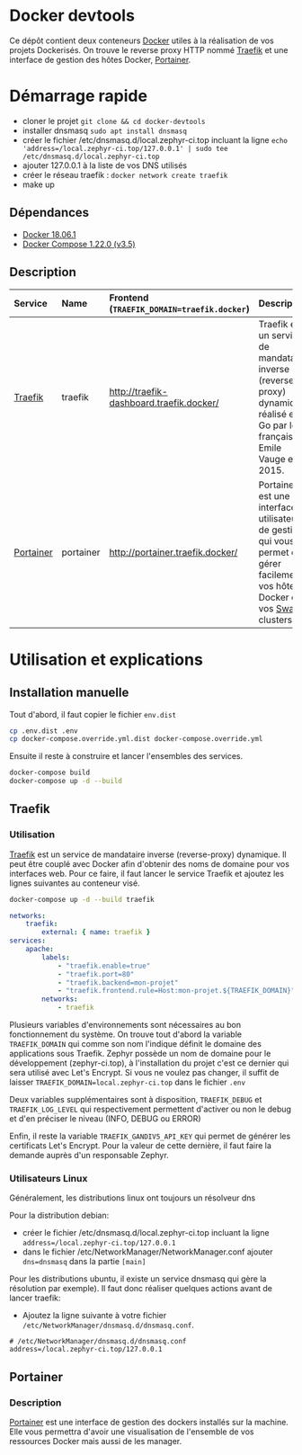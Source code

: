 # Docker devtools

Ce dépôt contient deux conteneurs [Docker](https://www.docker.com/) utiles à la réalisation de vos projets Dockerisés.
On trouve le reverse proxy HTTP nommé [Traefik](https://docs.traefik.io/) et une interface de gestion des hôtes Docker, [Portainer](https://portainer.io/).

# Démarrage rapide

- cloner le projet `git clone && cd docker-devtools`
- installer dnsmasq `sudo apt install dnsmasq`
- créer le fichier /etc/dnsmasq.d/local.zephyr-ci.top incluant la ligne `echo 'address=/local.zephyr-ci.top/127.0.0.1' | sudo tee /etc/dnsmasq.d/local.zephyr-ci.top`
- ajouter 127.0.0.1 à la liste de vos DNS utilisés
- créer le réseau traefik : `docker network create traefik`
- make up

## Dépendances

- [Docker 18.06.1](https://docs.docker.com/install/)
- [Docker Compose 1.22.0 (v3.5)](https://docs.docker.com/compose/)

## Description

| Service | Name | Frontend (`TRAEFIK_DOMAIN=traefik.docker`) | Description |
|:--------|:-----|:---------|:------------|
| [Traefik](https://docs.traefik.io/) | traefik | http://traefik-dashboard.traefik.docker/ | Traefik est un service de mandataire inverse (reverse-proxy) dynamique réalisé en Go par le français Emile Vauge en 2015. |
| [Portainer](https://portainer.io/) | portainer | http://portainer.traefik.docker/ | Portainer est une interface utilisateur de gestion qui vous permet de gérer facilement vos hôtes Docker et vos [Swarm](https://docs.docker.com/get-started/part4/) clusters. |

# Utilisation et explications

## Installation manuelle

Tout d'abord, il faut copier le fichier `env.dist`
```bash
cp .env.dist .env
cp docker-compose.override.yml.dist docker-compose.override.yml
```

Ensuite il reste à construire et lancer l'ensembles des services.
```bash
docker-compose build
docker-compose up -d --build
```

## Traefik
### Utilisation

[Traefik](https://docs.traefik.io/) est un service de mandataire inverse (reverse-proxy) dynamique. Il peut être couplé avec Docker afin d'obtenir des noms de domaine pour vos interfaces web.
Pour ce faire, il faut lancer le service Traefik et ajoutez les lignes suivantes au conteneur visé.
```bash
docker-compose up -d --build traefik
```
```yaml
networks:
    traefik:
        external: { name: traefik }
services:
    apache:
        labels:
            - "traefik.enable=true"
            - "traefik.port=80"
            - "traefik.backend=mon-projet"
            - "traefik.frontend.rule=Host:mon-projet.${TRAEFIK_DOMAIN}"
        networks:
            - traefik
```

Plusieurs variables d'environnements sont nécessaires au bon fonctionnement du système. 
On trouve tout d'abord la variable `TRAEFIK_DOMAIN` qui comme son nom l'indique définit le domaine des applications sous Traefik.
Zephyr possède un nom de domaine pour le développement (zephyr-ci.top), à l'installation du projet c'est ce dernier qui sera utilisé avec Let's Encrypt. 
Si vous ne voulez pas changer, il suffit de laisser `TRAEFIK_DOMAIN=local.zephyr-ci.top` dans le fichier `.env`

Deux variables supplémentaires sont à disposition, `TRAEFIK_DEBUG` et `TRAEFIK_LOG_LEVEL` qui respectivement permettent d'activer ou non le debug et d'en préciser le niveau (INFO, DEBUG ou ERROR)

Enfin, il reste la variable `TRAEFIK_GANDIV5_API_KEY` qui permet de générer les certificats Let's Encrypt. Pour la valeur de cette dernière, il faut faire la demande auprès d'un responsable Zephyr.

### Utilisateurs Linux

Généralement, les distributions linux ont toujours un résolveur dns 

Pour la distribution debian:

- créer le fichier /etc/dnsmasq.d/local.zephyr-ci.top incluant la ligne `address=/local.zephyr-ci.top/127.0.0.1`
- dans le fichier /etc/NetworkManager/NetworkManager.conf ajouter `dns=dnsmasq` dans la partie `[main]`

Pour les distributions ubuntu, il existe un service dnsmasq qui gère la résolution par exemple). 
Il faut donc réaliser quelques actions avant de lancer traefik:
* Ajoutez la ligne suivante à votre fichier `/etc/NetworkManager/dnsmasq.d/dnsmasq.conf`.
```
# /etc/NetworkManager/dnsmasq.d/dnsmasq.conf
address=/local.zephyr-ci.top/127.0.0.1
```


## Portainer
### Description

[Portainer](https://portainer.io/) est une interface de gestion des dockers installés sur la machine.
Elle vous permettra d'avoir une visualisation de l'ensemble de vos ressources Docker mais aussi de les manager.

